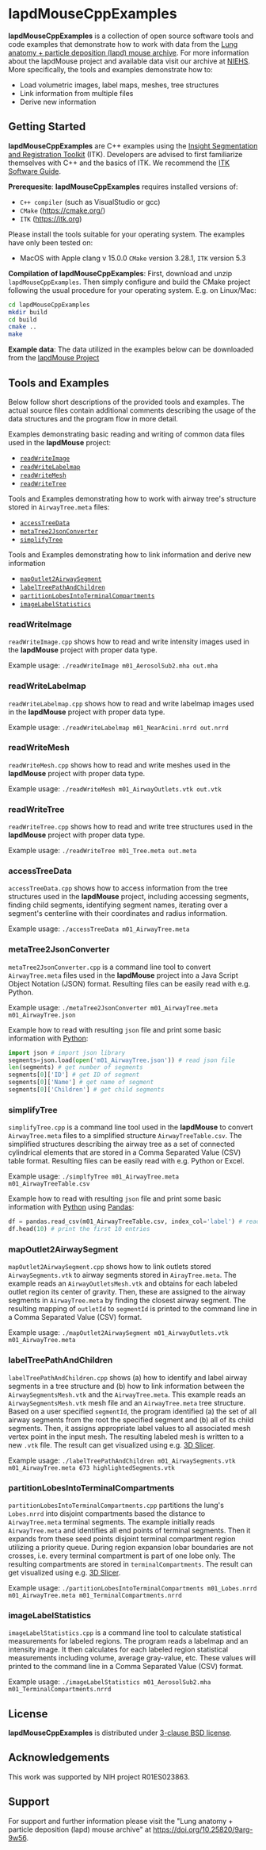# lapdMouseCppExamples

**lapdMouseCppExamples** is a collection of open source software tools and code
examples that demonstrate how to work with data from the
[Lung anatomy + particle deposition (lapd) mouse archive](https://doi.org/10.25820/9arg-9w56).
For more information about the lapdMouse project and available data visit
our archive at [NIEHS](https://cebs-ext.niehs.nih.gov/cahs/report/lapd/web-download-links/MzNhZGRkZGY5ZWU2OGU1ODgwYWQ4NjA2Njg0M2Q1YzMK). More specifically, the tools and examples
demonstrate how to:
  * Load volumetric images, label maps, meshes, tree structures
  * Link information from multiple files
  * Derive new information

## Getting Started

**lapdMouseCppExamples** are C++ examples using the [Insight Segmentation and
Registration Toolkit](https://itk.org) (ITK). Developers are advised to first
familiarize themselves with C++ and the basics of ITK. We recommend the [ITK
Software Guide](https://itk.org/ITK/help/documentation.html).

**Prerequesite**: **lapdMouseCppExamples** requires installed versions of:

  * `C++ compiler` (such as VisualStudio or gcc)
  * `CMake` (https://cmake.org/)
  * `ITK` (https://itk.org)

Please install the tools suitable for your operating system. The examples have
only been tested on:

  * MacOS with Apple clang v 15.0.0 `CMake` version 3.28.1, `ITK`
    version 5.3

**Compilation of lapdMouseCppExamples**: First, download and unzip
`lapdMouseCppExamples`. Then simply configure and build the
CMake project following the usual procedure for your operating system. E.g. on
Linux/Mac:

```sh
cd lapdMouseCppExamples
mkdir build
cd build
cmake ..
make
```

**Example data**: The data utilized in the examples below can be downloaded from
the [lapdMouse Project](https://cebs-ext.niehs.nih.gov/cahs/report/lapd/web-download-links/MzNhZGRkZGY5ZWU2OGU1ODgwYWQ4NjA2Njg0M2Q1YzMK)


## Tools and Examples

Below follow short descriptions of the provided tools and examples. The actual
source files contain additional comments describing the usage of the data
structures and the program flow in more detail.

Examples demonstrating basic reading and writing of common data files used in
the **lapdMouse** project:

  * [`readWriteImage`](#readWriteImage)
  * [`readWriteLabelmap`](#readWriteLabelmap)
  * [`readWriteMesh`](#readWriteMesh)
  * [`readWriteTree`](#readWriteTree)

Tools and Examples demonstrating how to work with airway tree's structure stored in
`AirwayTree.meta` files:

  * [`accessTreeData`](#accessTreeData)
  * [`metaTree2JsonConverter`](#metaTree2JsonConverter)
  * [`simplifyTree`](#simplifyTree)

Tools and Examples demonstrating how to link information and derive new information

  * [`mapOutlet2AirwaySegment`](#mapOutlet2AirwaySegment)
  * [`labelTreePathAndChildren`](#labelTreePathAndChildren)
  * [`partitionLobesIntoTerminalCompartments`](#partitionLobesIntoTerminalCompartments)
  * [`imageLabelStatistics`](#imageLabelStatistics)

### readWriteImage

`readWriteImage.cpp` shows how to read and write intensity images used in the
**lapdMouse** project with proper data type.

Example usage: `./readWriteImage m01_AerosolSub2.mha out.mha`

### readWriteLabelmap

`readWriteLabelmap.cpp` shows how to read and write labelmap images used in the
**lapdMouse** project with proper data type.

Example usage: `./readWriteLabelmap m01_NearAcini.nrrd out.nrrd`

### readWriteMesh

`readWriteMesh.cpp` shows how to read and write meshes used in the
**lapdMouse** project with proper data type.

Example usage: `./readWriteMesh m01_AirwayOutlets.vtk out.vtk`

### readWriteTree

`readWriteTree.cpp` shows how to read and write tree structures used in the
**lapdMouse** project with proper data type.

Example usage: `./readWriteTree m01_Tree.meta out.meta`

### accessTreeData

`accessTreeData.cpp` shows how to access information from the tree structures
used in the **lapdMouse** project, including accessing segments, finding child
segments, identifying segment names, iterating over a segment's centerline with
their coordinates and radius information.

Example usage: `./accessTreeData m01_AirwayTree.meta`

### metaTree2JsonConverter

`metaTree2JsonConverter.cpp` is a command line tool to convert `AirwayTree.meta`
files used in the **lapdMouse** project into a Java Script Object Notation
(JSON) format. Resulting files can be easily read with e.g. Python.

Example usage: `./metaTree2JsonConverter m01_AirwayTree.meta m01_AirwayTree.json`

Example how to read with resulting `json` file and print some basic information
with [Python](https://www.python.org):

```py
import json # import json library
segments=json.load(open('m01_AirwayTree.json')) # read json file
len(segments) # get number of segments
segments[0]['ID'] # get ID of segment
segments[0]['Name'] # get name of segment
segments[0]['Children'] # get child segments
```

### simplifyTree

`simplifyTree.cpp` is a command line tool used in the **lapdMouse** to convert
`AirwayTree.meta` files to a simplified structure `AirwayTreeTable.csv`.
The simplified structures describing the airway tree as a set of connected
cylindrical elements that are stored in a Comma Separated Value (CSV) table
format. Resulting files can be easily read with e.g. Python or Excel.

Example usage: `./simplfyTree m01_AirwayTree.meta m01_AirwayTreeTable.csv`

Example how to read with resulting `json` file and print some basic information
with [Python](https://www.python.org) using [Pandas](https://pandas.pydata.org):

```py
df = pandas.read_csv(m01_AirwayTreeTable.csv, index_col='label') # read data
df.head(10) # print the first 10 entries
```

### mapOutlet2AirwaySegment

`mapOutlet2AirwaySegment.cpp` shows how to link outlets stored
`AirwaySegments.vtk` to airway segments stored in `AirayTree.meta`. The example
reads an `AirwayOutletsMesh.vtk` and obtains for each labeled outlet region its
center of gravity. Then, these are assigned to the airway segments in
`AirwayTree.meta` by finding the closest airway segment. The resulting mapping
of `outletId` to `segmentId` is printed to the command line in a Comma Separated
Value (CSV) format.

Example usage: `./mapOutlet2AirwaySegment m01_AirwayOutlets.vtk m01_AirwayTree.meta`

### labelTreePathAndChildren

`labelTreePathAndChildren.cpp` shows (a) how to identify and label airway
segments in a tree structure and (b) how to link information between the
`AirwaySegmentsMesh.vtk` and the `AirwayTree.meta`. This example reads an
`AirwaySegmentsMesh.vtk` mesh file and an `AirwayTree.meta` tree structure.
Based on a user specified `segmentId`, the program identified (a) the set of all
 airway segments from the root the specified segment and (b) all of its child
 segments. Then, it assigns appropriate label values to all associated mesh
 vertex point in the input mesh. The resulting labeled mesh is written to
 a new `.vtk` file. The result can get visualized using e.g.
 [3D Slicer](https://www.slicer.org).

Example usage: `./labelTreePathAndChildren m01_AirwaySegments.vtk m01_AirwayTree.meta 673 highlightedSegments.vtk`

### partitionLobesIntoTerminalCompartments

`partitionLobesIntoTerminalCompartments.cpp` partitions the lung's `Lobes.nrrd`
into disjoint compartments based the distance to `AirwayTree.meta` terminal
segments. The example initially reads `AirwayTree.meta` and identifies all end
points of terminal segments. Then it expands from these seed points disjoint
terminal compartment region utilizing a priority queue. During region expansion
lobar boundaries are not crosses, i.e. every terminal compartment is part of one
lobe only. The resulting compartments are stored in `terminalCompartments`. The
result can get visualized using e.g. [3D Slicer](https://www.slicer.org).

Example usage: `./partitionLobesIntoTerminalCompartments m01_Lobes.nrrd m01_AirwayTree.meta m01_TerminalCompartments.nrrd`

### imageLabelStatistics

`imageLabelStatistics.cpp` is a command line tool to calculate statistical
measurements for labeled regions. The program reads a labelmap and an intensity
image. It then calculates for each labeled region statistical measurements
including volume, average gray-value, etc. These values will printed to the
command line in a Comma Separated Value (CSV) format.

Example usage: `./imageLabelStatistics m01_AerosolSub2.mha  m01_TerminalCompartments.nrrd`

## License

**lapdMouseCppExamples** is distributed under [3-clause BSD license](License.txt).

## Acknowledgements

This work was supported by NIH project R01ES023863.

## Support

For support and further information please visit the
"Lung anatomy + particle deposition (lapd) mouse archive"
at <https://doi.org/10.25820/9arg-9w56>.

